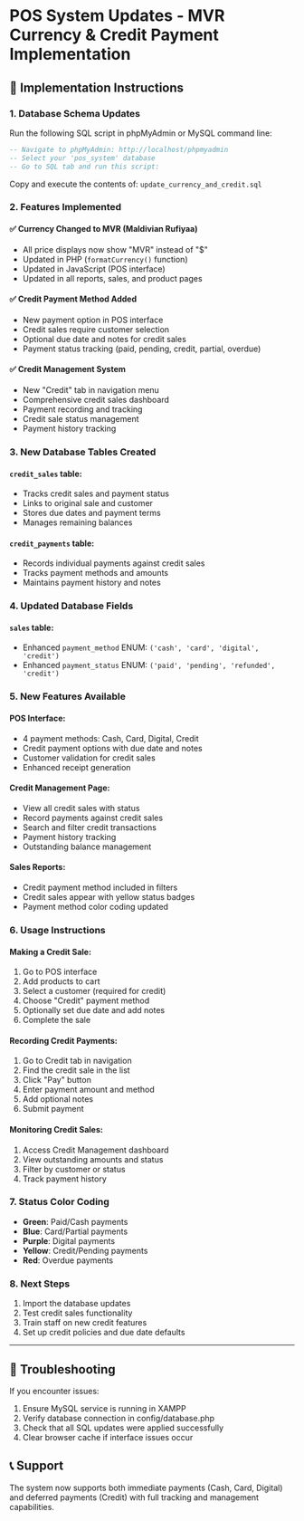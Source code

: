 # POS System Updates - MVR Currency & Credit Payment Implementation

## 🚀 Implementation Instructions

### 1. **Database Schema Updates**
Run the following SQL script in phpMyAdmin or MySQL command line:

```sql
-- Navigate to phpMyAdmin: http://localhost/phpmyadmin
-- Select your 'pos_system' database
-- Go to SQL tab and run this script:
```

Copy and execute the contents of: `update_currency_and_credit.sql`

### 2. **Features Implemented**

#### ✅ **Currency Changed to MVR (Maldivian Rufiyaa)**
- All price displays now show "MVR" instead of "$"
- Updated in PHP (`formatCurrency()` function)
- Updated in JavaScript (POS interface)
- Updated in all reports, sales, and product pages

#### ✅ **Credit Payment Method Added**
- New payment option in POS interface
- Credit sales require customer selection
- Optional due date and notes for credit sales
- Payment status tracking (paid, pending, credit, partial, overdue)

#### ✅ **Credit Management System**
- New "Credit" tab in navigation menu
- Comprehensive credit sales dashboard
- Payment recording and tracking
- Credit sale status management
- Payment history tracking

### 3. **New Database Tables Created**

#### `credit_sales` table:
- Tracks credit sales and payment status
- Links to original sale and customer
- Stores due dates and payment terms
- Manages remaining balances

#### `credit_payments` table:
- Records individual payments against credit sales
- Tracks payment methods and amounts
- Maintains payment history and notes

### 4. **Updated Database Fields**

#### `sales` table:
- Enhanced `payment_method` ENUM: `('cash', 'card', 'digital', 'credit')`
- Enhanced `payment_status` ENUM: `('paid', 'pending', 'refunded', 'credit')`

### 5. **New Features Available**

#### **POS Interface:**
- 4 payment methods: Cash, Card, Digital, Credit
- Credit payment options with due date and notes
- Customer validation for credit sales
- Enhanced receipt generation

#### **Credit Management Page:**
- View all credit sales with status
- Record payments against credit sales
- Search and filter credit transactions
- Payment history tracking
- Outstanding balance management

#### **Sales Reports:**
- Credit payment method included in filters
- Credit sales appear with yellow status badges
- Payment method color coding updated

### 6. **Usage Instructions**

#### **Making a Credit Sale:**
1. Go to POS interface
2. Add products to cart
3. Select a customer (required for credit)
4. Choose "Credit" payment method
5. Optionally set due date and add notes
6. Complete the sale

#### **Recording Credit Payments:**
1. Go to Credit tab in navigation
2. Find the credit sale in the list
3. Click "Pay" button
4. Enter payment amount and method
5. Add optional notes
6. Submit payment

#### **Monitoring Credit Sales:**
1. Access Credit Management dashboard
2. View outstanding amounts and status
3. Filter by customer or status
4. Track payment history

### 7. **Status Color Coding**
- **Green**: Paid/Cash payments
- **Blue**: Card/Partial payments  
- **Purple**: Digital payments
- **Yellow**: Credit/Pending payments
- **Red**: Overdue payments

### 8. **Next Steps**
1. Import the database updates
2. Test credit sales functionality
3. Train staff on new credit features
4. Set up credit policies and due date defaults

---

## 🔧 **Troubleshooting**

If you encounter issues:
1. Ensure MySQL service is running in XAMPP
2. Verify database connection in config/database.php
3. Check that all SQL updates were applied successfully
4. Clear browser cache if interface issues occur

## 📞 **Support**
The system now supports both immediate payments (Cash, Card, Digital) and deferred payments (Credit) with full tracking and management capabilities.

